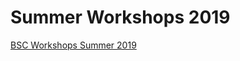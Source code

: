 # Summer Workshops 2019

[BSC Workshops Summer 2019](https://docs.google.com/spreadsheets/d/1Xb05c-fdYsZFipSzGXjumPcmLpiF7LOhrQbD-v691cY/edit#gid=0)
